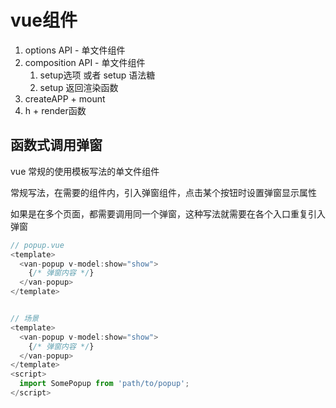 # vue组件

1. options API - 单文件组件
2. composition API - 单文件组件
   1. setup选项 或者 setup 语法糖
   2. setup 返回渲染函数
3. createAPP + mount
4. h + render函数


## 函数式调用弹窗

vue 常规的使用模板写法的单文件组件

常规写法，在需要的组件内，引入弹窗组件，点击某个按钮时设置弹窗显示属性

如果是在多个页面，都需要调用同一个弹窗，这种写法就需要在各个入口重复引入弹窗


```js
// popup.vue
<template>
  <van-popup v-model:show="show">
    {/* 弹窗内容 */}
  </van-popup>
</template>


// 场景
<template>
  <van-popup v-model:show="show">
    {/* 弹窗内容 */}
  </van-popup>
</template>
<script>
  import SomePopup from 'path/to/popup';
</script>
```

